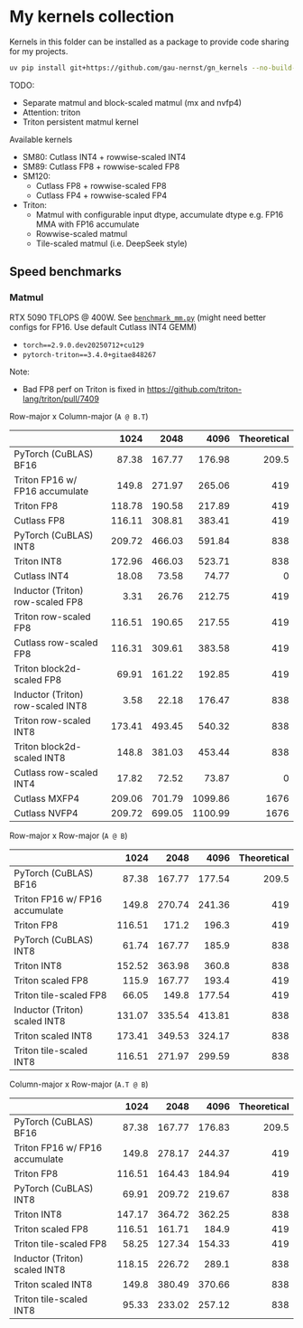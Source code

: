 # My kernels collection

Kernels in this folder can be installed as a package to provide code sharing for my projects.

```bash
uv pip install git+https://github.com/gau-nernst/gn_kernels --no-build-isolation
```

TODO:
- Separate matmul and block-scaled matmul (mx and nvfp4)
- Attention: triton
- Triton persistent matmul kernel

Available kernels

- SM80: Cutlass INT4 + rowwise-scaled INT4
- SM89: Cutlass FP8 + rowwise-scaled FP8
- SM120:
  - Cutlass FP8 + rowwise-scaled FP8
  - Cutlass FP4 + rowwise-scaled FP4
- Triton:
  - Matmul with configurable input dtype, accumulate dtype e.g. FP16 MMA with FP16 accumulate
  - Rowwise-scaled matmul
  - Tile-scaled matmul (i.e. DeepSeek style)

## Speed benchmarks

### Matmul

RTX 5090 TFLOPS @ 400W. See [`benchmark_mm.py`](benchmark_mm.py) (might need better configs for FP16. Use default Cutlass INT4 GEMM)
- `torch==2.9.0.dev20250712+cu129`
- `pytorch-triton==3.4.0+gitae848267`

Note:
- Bad FP8 perf on Triton is fixed in https://github.com/triton-lang/triton/pull/7409

Row-major x Column-major (`A @ B.T`)

|                                   |   1024 |   2048 |    4096 |   Theoretical |
|:----------------------------------|-------:|-------:|--------:|--------------:|
| PyTorch (CuBLAS) BF16             |  87.38 | 167.77 |  176.98 |         209.5 |
| Triton FP16 w/ FP16 accumulate    | 149.8  | 271.97 |  265.06 |         419   |
| Triton FP8                        | 118.78 | 190.58 |  217.89 |         419   |
| Cutlass FP8                       | 116.11 | 308.81 |  383.41 |         419   |
| PyTorch (CuBLAS) INT8             | 209.72 | 466.03 |  591.84 |         838   |
| Triton INT8                       | 172.96 | 466.03 |  523.71 |         838   |
| Cutlass INT4                      |  18.08 |  73.58 |   74.77 |           0   |
| Inductor (Triton) row-scaled FP8  |   3.31 |  26.76 |  212.75 |         419   |
| Triton row-scaled FP8             | 116.51 | 190.65 |  217.55 |         419   |
| Cutlass row-scaled FP8            | 116.31 | 309.61 |  383.58 |         419   |
| Triton block2d-scaled FP8         |  69.91 | 161.22 |  192.85 |         419   |
| Inductor (Triton) row-scaled INT8 |   3.58 |  22.18 |  176.47 |         838   |
| Triton row-scaled INT8            | 173.41 | 493.45 |  540.32 |         838   |
| Triton block2d-scaled INT8        | 148.8  | 381.03 |  453.44 |         838   |
| Cutlass row-scaled INT4           |  17.82 |  72.52 |   73.87 |           0   |
| Cutlass MXFP4                     | 209.06 | 701.79 | 1099.86 |        1676   |
| Cutlass NVFP4                     | 209.72 | 699.05 | 1100.99 |        1676   |

Row-major x Row-major (`A @ B`)

|                                |   1024 |   2048 |   4096 | Theoretical |
|:-------------------------------|-------:|-------:|-------:|------------:|
| PyTorch (CuBLAS) BF16          |  87.38 | 167.77 | 177.54 |       209.5 |
| Triton FP16 w/ FP16 accumulate | 149.8  | 270.74 | 241.36 |       419   |
| Triton FP8                     | 116.51 | 171.2  | 196.3  |       419   |
| PyTorch (CuBLAS) INT8          |  61.74 | 167.77 | 185.9  |       838   |
| Triton INT8                    | 152.52 | 363.98 | 360.8  |       838   |
| Triton scaled FP8              | 115.9  | 167.77 | 193.4  |       419   |
| Triton tile-scaled FP8         |  66.05 | 149.8  | 177.54 |       419   |
| Inductor (Triton) scaled INT8  | 131.07 | 335.54 | 413.81 |       838   |
| Triton scaled INT8             | 173.41 | 349.53 | 324.17 |       838   |
| Triton tile-scaled INT8        | 116.51 | 271.97 | 299.59 |       838   |

Column-major x Row-major (`A.T @ B`)

|                                |   1024 |   2048 |   4096 | Theoretical |
|:-------------------------------|-------:|-------:|-------:|------------:|
| PyTorch (CuBLAS) BF16          |  87.38 | 167.77 | 176.83 |       209.5 |
| Triton FP16 w/ FP16 accumulate | 149.8  | 278.17 | 244.37 |       419   |
| Triton FP8                     | 116.51 | 164.43 | 184.94 |       419   |
| PyTorch (CuBLAS) INT8          |  69.91 | 209.72 | 219.67 |       838   |
| Triton INT8                    | 147.17 | 364.72 | 362.25 |       838   |
| Triton scaled FP8              | 116.51 | 161.71 | 184.9  |       419   |
| Triton tile-scaled FP8         |  58.25 | 127.34 | 154.33 |       419   |
| Inductor (Triton) scaled INT8  | 118.15 | 226.72 | 289.1  |       838   |
| Triton scaled INT8             | 149.8  | 380.49 | 370.66 |       838   |
| Triton tile-scaled INT8        |  95.33 | 233.02 | 257.12 |       838   |
